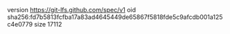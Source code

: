 version https://git-lfs.github.com/spec/v1
oid sha256:fd7b5813fcfba17a83ad4645449de65867f5818fde5c9afcdb001a125c4e0779
size 17112
